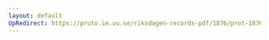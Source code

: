 ```yaml
---
layout: default
UpRedirect: https://pruto.im.uu.se/riksdagen-records-pdf/1876/prot-1876--fk--008/prot-1876--fk--008_026.pdf
---
```

